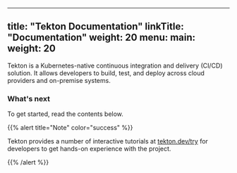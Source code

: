 
---
title: "Tekton Documentation"
linkTitle: "Documentation"
weight: 20
menu:
  main:
    weight: 20
---

Tekton is a Kubernetes-native continuous integration and delivery (CI/CD)
solution. It allows developers to build, test, and deploy across cloud
providers and on-premise systems.

### What's next

To get started, read the contents below.

{{% alert title="Note" color="success" %}}

Tekton provides a number of interactive tutorials at [tekton.dev/try](/try)
for developers to get hands-on experience with the project.

{{% /alert %}}
